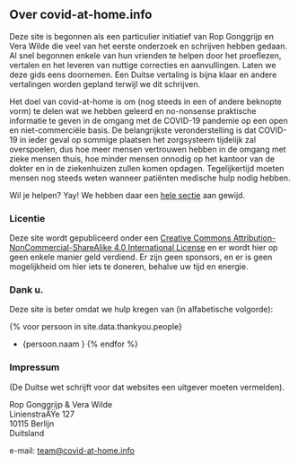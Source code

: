 ## Over covid-at-home.info

Deze site is begonnen als een particulier initiatief van Rop Gonggrijp en Vera Wilde die veel van het eerste onderzoek en schrijven hebben gedaan. Al snel begonnen enkele van hun vrienden te helpen door het proeflezen, vertalen en het leveren van nuttige correcties en aanvullingen. Laten we deze gids eens doornemen. Een Duitse vertaling is bijna klaar en andere vertalingen worden gepland terwijl we dit schrijven.

Het doel van covid-at-home is om (nog steeds in een of andere beknopte vorm) te delen wat we hebben geleerd en no-nonsense praktische informatie te geven in de omgang met de COVID-19 pandemie op een open en niet-commerciële basis. De belangrijkste veronderstelling is dat COVID-19 in ieder geval op sommige plaatsen het zorgsysteem tijdelijk zal overspoelen, dus hoe meer mensen vertrouwen hebben in de omgang met zieke mensen thuis, hoe minder mensen onnodig op het kantoor van de dokter en in de ziekenhuizen zullen komen opdagen. Tegelijkertijd moeten mensen nog steeds weten wanneer patiënten medische hulp nodig hebben. 

Wil je helpen? Yay! We hebben daar een [hele sectie](/help) aan gewijd.

### Licentie

Deze site wordt gepubliceerd onder een [Creative Commons Attribution-NonCommercial-ShareAlike 4.0 International License](http://creativecommons.org/licenses/by-nc-sa/4.0/) en er wordt hier op geen enkele manier geld verdiend. Er zijn geen sponsors, en er is geen mogelijkheid om hier iets te doneren, behalve uw tijd en energie.

### Dank u.

Deze site is beter omdat we hulp kregen van (in alfabetische volgorde):

{% voor persoon in site.data.thankyou.people}
* {persoon.naam }
{% endfor %}

### Impressum

(De Duitse wet schrijft voor dat websites een uitgever moeten vermelden).

Rop Gonggrijp & Vera Wilde<br>
LinienstraÃŸe 127<br>
10115 Berlijn<br>
Duitsland

e-mail: [team@covid-at-home.info](mailto:team@covid-at-home.info)